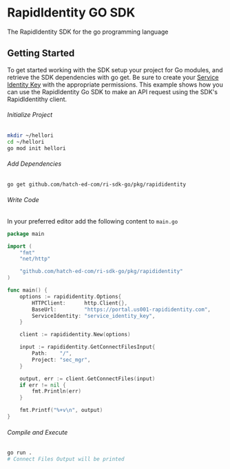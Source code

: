 # RapidIdentity GO SDK

The RapidIdentity SDK for the go programming language

## Getting Started

To get started working with the SDK setup your project for Go modules, and retrieve the SDK dependencies with go
get. Be sure to create your [Service Identity Key][1] with the appropriate permissions.
This example shows how you can use the RapidIdentity Go SDK to make an API request using the SDK's
RapidIdentithy client.

[1]: https://help.rapididentity.com/docs/service-identities-in-rapididentity

###### Initialize Project

```sh
mkdir ~/hellori
cd ~/hellori
go mod init hellori
```

###### Add Dependencies

```sh
go get github.com/hatch-ed-com/ri-sdk-go/pkg/rapididentity
```

###### Write Code

In your preferred editor add the following content to `main.go`

```go
package main

import (
	"fmt"
	"net/http"

	"github.com/hatch-ed-com/ri-sdk-go/pkg/rapididentity"
)

func main() {
	options := rapididentity.Options{
		HTTPClient:      http.Client{},
		BaseUrl:         "https://portal.us001-rapididentity.com",
		ServiceIdentity: "service_identity_key",
	}

	client := rapididentity.New(options)

	input := rapididentity.GetConnectFilesInput{
		Path:    "/",
		Project: "sec_mgr",
	}

	output, err := client.GetConnectFiles(input)
	if err != nil {
		fmt.Println(err)
	}

	fmt.Printf("%+v\n", output)
}
```

###### Compile and Execute

```sh
go run .
# Connect Files Output will be printed
```
